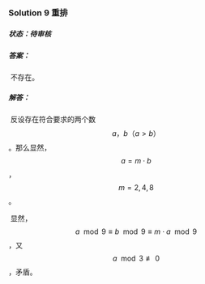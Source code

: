 ### Solution 9 重排

##### 状态：待审核

##### 答案：

​    不存在。

##### 解答：

​    反设存在符合要求的两个数$$a，b（a>b）$$。那么显然，$$a=m\cdot{b}$$，$$m=2,4,8$$。

​    显然，$$a\mod{9}\equiv{b\mod{9}}\equiv{m\cdot{a}\mod{9}}$$，又$$a\mod{3}\not\equiv{0}$$，矛盾。